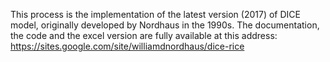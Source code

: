 This process is the implementation of the latest version (2017) of DICE model, originally developed by Nordhaus in the 1990s. The documentation, the code and the excel version are fully available at this address:
https://sites.google.com/site/williamdnordhaus/dice-rice
